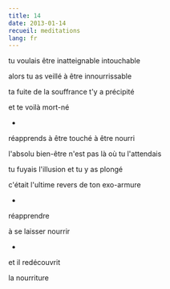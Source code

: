 ```yaml
---
title: 14
date: 2013-01-14
recueil: meditations
lang: fr
---
```


tu voulais être inatteignable intouchable

alors tu as veillé
à être innourrissable

ta fuite de la souffrance
t'y a précipité

et te voilà mort-né

*

réapprends à être touché
à être nourri

l'absolu bien-être
n'est pas là où tu l'attendais

tu fuyais l'illusion
et tu y as plongé

c'était l'ultime revers
de ton exo-armure

*

réapprendre

à se laisser nourrir

*

et il redécouvrit

la nourriture
